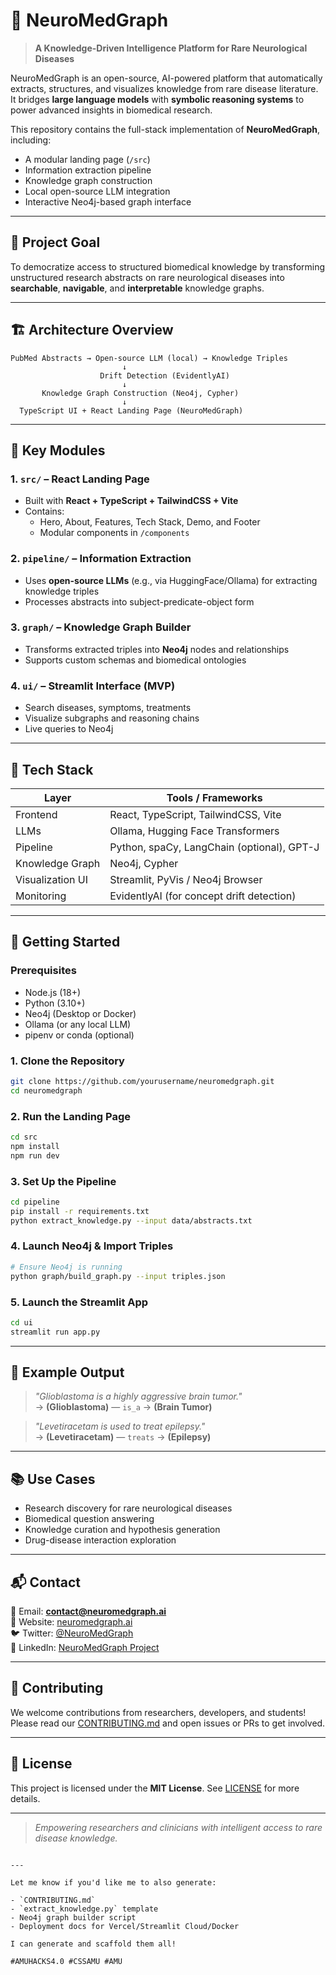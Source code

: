 # 🧠 NeuroMedGraph

> **A Knowledge-Driven Intelligence Platform for Rare Neurological Diseases**

NeuroMedGraph is an open-source, AI-powered platform that automatically extracts, structures, and visualizes knowledge from rare disease literature. It bridges **large language models** with **symbolic reasoning systems** to power advanced insights in biomedical research.

This repository contains the full-stack implementation of **NeuroMedGraph**, including:
- A modular landing page (`/src`)
- Information extraction pipeline
- Knowledge graph construction
- Local open-source LLM integration
- Interactive Neo4j-based graph interface

---

## 🧭 Project Goal

To democratize access to structured biomedical knowledge by transforming unstructured research abstracts on rare neurological diseases into **searchable**, **navigable**, and **interpretable** knowledge graphs.

---

## 🏗️ Architecture Overview

```
PubMed Abstracts → Open-source LLM (local) → Knowledge Triples
                         ↓
                    Drift Detection (EvidentlyAI)
                         ↓
       Knowledge Graph Construction (Neo4j, Cypher)
                         ↓
  TypeScript UI + React Landing Page (NeuroMedGraph)
```

---

## 🧩 Key Modules

### 1. `src/` – React Landing Page
- Built with **React + TypeScript + TailwindCSS + Vite**
- Contains:
  - Hero, About, Features, Tech Stack, Demo, and Footer
  - Modular components in `/components`

### 2. `pipeline/` – Information Extraction
- Uses **open-source LLMs** (e.g., via HuggingFace/Ollama) for extracting knowledge triples
- Processes abstracts into subject-predicate-object form

### 3. `graph/` – Knowledge Graph Builder
- Transforms extracted triples into **Neo4j** nodes and relationships
- Supports custom schemas and biomedical ontologies

### 4. `ui/` – Streamlit Interface (MVP)
- Search diseases, symptoms, treatments
- Visualize subgraphs and reasoning chains
- Live queries to Neo4j

---

## 🔧 Tech Stack

| Layer              | Tools / Frameworks                            |
|--------------------|-----------------------------------------------|
| Frontend           | React, TypeScript, TailwindCSS, Vite          |
| LLMs               | Ollama, Hugging Face Transformers             |
| Pipeline           | Python, spaCy, LangChain (optional), GPT-J    |
| Knowledge Graph    | Neo4j, Cypher                                 |
| Visualization UI   | Streamlit, PyVis / Neo4j Browser              |
| Monitoring         | EvidentlyAI (for concept drift detection)     |

---

## 🚀 Getting Started

### Prerequisites

- Node.js (18+)
- Python (3.10+)
- Neo4j (Desktop or Docker)
- Ollama (or any local LLM)
- pipenv or conda (optional)

### 1. Clone the Repository

```bash
git clone https://github.com/yourusername/neuromedgraph.git
cd neuromedgraph
```

### 2. Run the Landing Page

```bash
cd src
npm install
npm run dev
```

### 3. Set Up the Pipeline

```bash
cd pipeline
pip install -r requirements.txt
python extract_knowledge.py --input data/abstracts.txt
```

### 4. Launch Neo4j & Import Triples

```bash
# Ensure Neo4j is running
python graph/build_graph.py --input triples.json
```

### 5. Launch the Streamlit App

```bash
cd ui
streamlit run app.py
```

---

## 🧪 Example Output

> _"Glioblastoma is a highly aggressive brain tumor."_  
→ **(Glioblastoma)** — `is_a` → **(Brain Tumor)**

> _"Levetiracetam is used to treat epilepsy."_  
→ **(Levetiracetam)** — `treats` → **(Epilepsy)**

---

## 📚 Use Cases

- Research discovery for rare neurological diseases
- Biomedical question answering
- Knowledge curation and hypothesis generation
- Drug-disease interaction exploration

---

## 📬 Contact

📧 Email: **contact@neuromedgraph.ai**  
🔗 Website: [neuromedgraph.ai](https://neuromedgraph.ai)  
🐦 Twitter: [@NeuroMedGraph](https://twitter.com/neuromedgraph)  
👥 LinkedIn: [NeuroMedGraph Project](https://linkedin.com/company/neuromedgraph)

---

## 🤝 Contributing

We welcome contributions from researchers, developers, and students! Please read our [CONTRIBUTING.md](CONTRIBUTING.md) and open issues or PRs to get involved.

---

## 📄 License

This project is licensed under the **MIT License**. See [LICENSE](LICENSE) for more details.

---

> _Empowering researchers and clinicians with intelligent access to rare disease knowledge._

```

---

Let me know if you'd like me to also generate:

- `CONTRIBUTING.md`
- `extract_knowledge.py` template
- Neo4j graph builder script
- Deployment docs for Vercel/Streamlit Cloud/Docker

I can generate and scaffold them all!

#AMUHACKS4.0 #CSSAMU #AMU